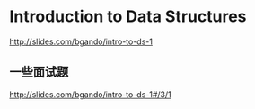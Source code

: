 # Introduction to Data Structures

http://slides.com/bgando/intro-to-ds-1

## 一些面试题

http://slides.com/bgando/intro-to-ds-1#/3/1
